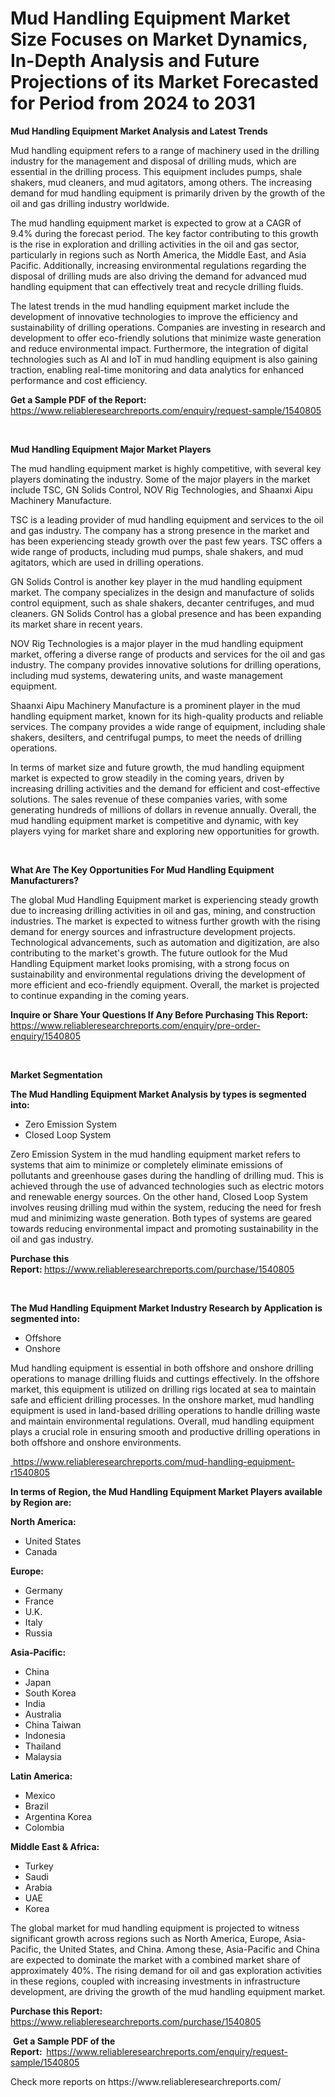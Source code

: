 <p><h1>Mud Handling Equipment Market Size Focuses on Market Dynamics, In-Depth Analysis and Future Projections of its Market Forecasted for Period from 2024 to 2031</h1></p><p><strong>Mud Handling Equipment Market Analysis and Latest Trends</strong></p>
<p><p>Mud handling equipment refers to a range of machinery used in the drilling industry for the management and disposal of drilling muds, which are essential in the drilling process. This equipment includes pumps, shale shakers, mud cleaners, and mud agitators, among others. The increasing demand for mud handling equipment is primarily driven by the growth of the oil and gas drilling industry worldwide.</p><p>The mud handling equipment market is expected to grow at a CAGR of 9.4% during the forecast period. The key factor contributing to this growth is the rise in exploration and drilling activities in the oil and gas sector, particularly in regions such as North America, the Middle East, and Asia Pacific. Additionally, increasing environmental regulations regarding the disposal of drilling muds are also driving the demand for advanced mud handling equipment that can effectively treat and recycle drilling fluids.</p><p>The latest trends in the mud handling equipment market include the development of innovative technologies to improve the efficiency and sustainability of drilling operations. Companies are investing in research and development to offer eco-friendly solutions that minimize waste generation and reduce environmental impact. Furthermore, the integration of digital technologies such as AI and IoT in mud handling equipment is also gaining traction, enabling real-time monitoring and data analytics for enhanced performance and cost efficiency.</p></p>
<p><strong>Get a Sample PDF of the Report:&nbsp;</strong> <a href="https://www.reliableresearchreports.com/enquiry/request-sample/1540805">https://www.reliableresearchreports.com/enquiry/request-sample/1540805</a></p>
<p>&nbsp;</p>
<p><strong>Mud Handling Equipment Major Market Players</strong></p>
<p><p>The mud handling equipment market is highly competitive, with several key players dominating the industry. Some of the major players in the market include TSC, GN Solids Control, NOV Rig Technologies, and Shaanxi Aipu Machinery Manufacture.</p><p>TSC is a leading provider of mud handling equipment and services to the oil and gas industry. The company has a strong presence in the market and has been experiencing steady growth over the past few years. TSC offers a wide range of products, including mud pumps, shale shakers, and mud agitators, which are used in drilling operations.</p><p>GN Solids Control is another key player in the mud handling equipment market. The company specializes in the design and manufacture of solids control equipment, such as shale shakers, decanter centrifuges, and mud cleaners. GN Solids Control has a global presence and has been expanding its market share in recent years.</p><p>NOV Rig Technologies is a major player in the mud handling equipment market, offering a diverse range of products and services for the oil and gas industry. The company provides innovative solutions for drilling operations, including mud systems, dewatering units, and waste management equipment.</p><p>Shaanxi Aipu Machinery Manufacture is a prominent player in the mud handling equipment market, known for its high-quality products and reliable services. The company provides a wide range of equipment, including shale shakers, desilters, and centrifugal pumps, to meet the needs of drilling operations.</p><p>In terms of market size and future growth, the mud handling equipment market is expected to grow steadily in the coming years, driven by increasing drilling activities and the demand for efficient and cost-effective solutions. The sales revenue of these companies varies, with some generating hundreds of millions of dollars in revenue annually. Overall, the mud handling equipment market is competitive and dynamic, with key players vying for market share and exploring new opportunities for growth.</p></p>
<p>&nbsp;</p>
<p><strong>What Are The Key Opportunities For Mud Handling Equipment Manufacturers?</strong></p>
<p><p>The global Mud Handling Equipment market is experiencing steady growth due to increasing drilling activities in oil and gas, mining, and construction industries. The market is expected to witness further growth with the rising demand for energy sources and infrastructure development projects. Technological advancements, such as automation and digitization, are also contributing to the market's growth. The future outlook for the Mud Handling Equipment market looks promising, with a strong focus on sustainability and environmental regulations driving the development of more efficient and eco-friendly equipment. Overall, the market is projected to continue expanding in the coming years.</p></p>
<p><strong>Inquire or Share Your Questions If Any Before Purchasing This Report:</strong> <a href="https://www.reliableresearchreports.com/enquiry/pre-order-enquiry/1540805">https://www.reliableresearchreports.com/enquiry/pre-order-enquiry/1540805</a></p>
<p>&nbsp;</p>
<p><strong>Market Segmentation</strong></p>
<p><strong>The Mud Handling Equipment Market Analysis by types is segmented into:</strong></p>
<p><ul><li>Zero Emission System</li><li>Closed Loop System</li></ul></p>
<p><p>Zero Emission System in the mud handling equipment market refers to systems that aim to minimize or completely eliminate emissions of pollutants and greenhouse gases during the handling of drilling mud. This is achieved through the use of advanced technologies such as electric motors and renewable energy sources. On the other hand, Closed Loop System involves reusing drilling mud within the system, reducing the need for fresh mud and minimizing waste generation. Both types of systems are geared towards reducing environmental impact and promoting sustainability in the oil and gas industry.</p></p>
<p><strong>Purchase this Report:&nbsp;</strong><a href="https://www.reliableresearchreports.com/purchase/1540805">https://www.reliableresearchreports.com/purchase/1540805</a></p>
<p>&nbsp;</p>
<p><strong>The Mud Handling Equipment Market Industry Research by Application is segmented into:</strong></p>
<p><ul><li>Offshore</li><li>Onshore</li></ul></p>
<p><p>Mud handling equipment is essential in both offshore and onshore drilling operations to manage drilling fluids and cuttings effectively. In the offshore market, this equipment is utilized on drilling rigs located at sea to maintain safe and efficient drilling processes. In the onshore market, mud handling equipment is used in land-based drilling operations to handle drilling waste and maintain environmental regulations. Overall, mud handling equipment plays a crucial role in ensuring smooth and productive drilling operations in both offshore and onshore environments.</p></p>
<p><a href="https://www.reliableresearchreports.com/mud-handling-equipment-r1540805">&nbsp;https://www.reliableresearchreports.com/mud-handling-equipment-r1540805</a></p>
<p><strong>In terms of Region, the Mud Handling Equipment Market Players available by Region are:</strong></p>
<p>
    <p> <strong> North America: </strong>
        <ul>
            <li>United States</li>
            <li>Canada</li>
        </ul>
        </p> 
    <p> <strong> Europe: </strong>
        <ul>
            <li>Germany</li>
            <li>France</li>
            <li>U.K.</li>
            <li>Italy</li>
            <li>Russia</li>
        </ul>
        </p> 
    <p> <strong> Asia-Pacific: </strong>
        <ul>
            <li>China</li>
            <li>Japan</li>
            <li>South Korea</li>
            <li>India</li>
            <li>Australia</li>
            <li>China Taiwan</li>
            <li>Indonesia</li>
            <li>Thailand</li>
            <li>Malaysia</li>
        </ul>
        </p> 
    <p> <strong> Latin America: </strong>
        <ul>
            <li>Mexico</li>
            <li>Brazil</li>
            <li>Argentina Korea</li>
            <li>Colombia</li>
        </ul>
        </p> 
    <p> <strong> Middle East & Africa: </strong>
        <ul>
            <li>Turkey</li>
            <li>Saudi</li>
            <li>Arabia</li>
            <li>UAE</li>
            <li>Korea</li>
        </ul>
    </p>
    </p>
<p><p>The global market for mud handling equipment is projected to witness significant growth across regions such as North America, Europe, Asia-Pacific, the United States, and China. Among these, Asia-Pacific and China are expected to dominate the market with a combined market share of approximately 40%. The rising demand for oil and gas exploration activities in these regions, coupled with increasing investments in infrastructure development, are driving the growth of the mud handling equipment market.</p></p>
<p><strong>Purchase this Report: </strong><a href="https://www.reliableresearchreports.com/purchase/1540805">https://www.reliableresearchreports.com/purchase/1540805</a></p>
<p>&nbsp;<strong>Get a Sample PDF of the Report:&nbsp;&nbsp;</strong><a href="https://www.reliableresearchreports.com/enquiry/request-sample/1540805">https://www.reliableresearchreports.com/enquiry/request-sample/1540805</a></p>
<p><strong></strong></p>
<p>Check more reports on https://www.reliableresearchreports.com/</p>